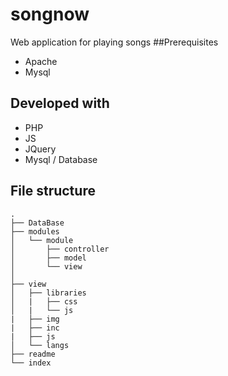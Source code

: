 # songnow
Web application for playing songs 
##Prerequisites
* Apache
* Mysql
## Developed with
* PHP
* JS
* JQuery
* Mysql / Database

## File structure
```
.
├── DataBase
├── modules
│   └── module
│       ├── controller
│       ├── model
│       └── view       
│
├── view
│   ├── libraries
│   |   ├── css
│   |   └── js
|   ├── img
|   ├── inc
|   ├── js
│   └── langs
├── readme
└── index
```
